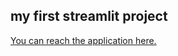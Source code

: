 ## my first streamlit project

[You can reach the application here.](https://appdemo-l3mumcef9wttdnnnnwqcef.streamlit.app/)
